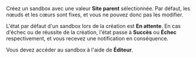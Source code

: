 Créez un sandbox avec une valeur **Site parent** sélectionnée. Par défaut, les nœuds et les cœurs sont fixes, et vous ne pouvez donc pas les modifier.

L'état par défaut d'un sandbox lors de la création est **En attente**. En cas d'échec ou de réussite de la création, l'état passe à **Succès** ou **Échec** respectivement, et vous recevez une notification en conséquence.

Vous devez accéder au sandbox à l'aide de **Éditeur**.

